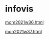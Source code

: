 # infovis
[mom2021w36.html](https://lucasmv84.github.io/infovis/mom2021w36.html)

[mon2021w37.html](https://lucasmv84.github.io/infovis/mon2021w37.html)
